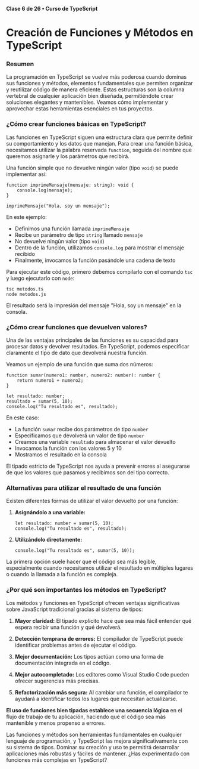 **Clase 6 de 26 • Curso de TypeScript**
# Creación de Funciones y Métodos en TypeScript

### Resumen

La programación en TypeScript se vuelve más poderosa cuando dominas sus funciones y métodos, elementos fundamentales que permiten organizar y reutilizar código de manera eficiente. Estas estructuras son la columna vertebral de cualquier aplicación bien diseñada, permitiéndote crear soluciones elegantes y mantenibles. Veamos cómo implementar y aprovechar estas herramientas esenciales en tus proyectos.

### ¿Cómo crear funciones básicas en TypeScript?
Las funciones en TypeScript siguen una estructura clara que permite definir su comportamiento y los datos que manejan. Para crear una función básica, necesitamos utilizar la palabra reservada `function`, seguida del nombre que queremos asignarle y los parámetros que recibirá.

Una función simple que no devuelve ningún valor (tipo `void`) se puede implementar así:
```
function imprimeMensaje(mensaje: string): void {
    console.log(mensaje);
}

imprimeMensaje("Hola, soy un mensaje");
```
En este ejemplo:

* Definimos una función llamada `imprimeMensaje`
* Recibe un parámetro de tipo `string` llamado `mensaje`
* No devuelve ningún valor (tipo `void`)
* Dentro de la función, utilizamos `console.log` para mostrar el mensaje recibido
* Finalmente, invocamos la función pasándole una cadena de texto

Para ejecutar este código, primero debemos compilarlo con el comando `tsc` y luego ejecutarlo con `node`:
```
tsc metodos.ts
node metodos.js
```

El resultado será la impresión del mensaje "Hola, soy un mensaje" en la consola.

### ¿Cómo crear funciones que devuelven valores?
Una de las ventajas principales de las funciones es su capacidad para procesar datos y devolver resultados. En TypeScript, podemos especificar claramente el tipo de dato que devolverá nuestra función.

Veamos un ejemplo de una función que suma dos números:
```
function sumar(numero1: number, numero2: number): number {
    return numero1 + numero2;
}

let resultado: number;
resultado = sumar(5, 10);
console.log("Tu resultado es", resultado);
```

En este caso:

* La función `sumar` recibe dos parámetros de tipo `number`
* Especificamos que devolverá un valor de tipo `number`
* Creamos una variable `resultado` para almacenar el valor devuelto
* Invocamos la función con los valores 5 y 10
* Mostramos el resultado en la consola

El tipado estricto de TypeScript nos ayuda a prevenir errores al asegurarse de que los valores que pasamos y recibimos son del tipo correcto.

### Alternativas para utilizar el resultado de una función
Existen diferentes formas de utilizar el valor devuelto por una función:

1. **Asignándolo a una variable:**
    ```
    let resultado: number = sumar(5, 10);
    console.log("Tu resultado es", resultado);
    ```
2. **Utilizándolo directamente:**
    ```
    console.log("Tu resultado es", sumar(5, 10));
    ```
La primera opción suele hacer que el código sea más legible, especialmente cuando necesitamos utilizar el resultado en múltiples lugares o cuando la llamada a la función es compleja.

### ¿Por qué son importantes los métodos en TypeScript?
Los métodos y funciones en TypeScript ofrecen ventajas significativas sobre JavaScript tradicional gracias al sistema de tipos:

1. __Mayor claridad:__ El tipado explícito hace que sea más fácil entender qué espera recibir una función y qué devolverá.

2. __Detección temprana de errores:__ El compilador de TypeScript puede identificar problemas antes de ejecutar el código.

3. __Mejor documentación:__ Los tipos actúan como una forma de documentación integrada en el código.

4. __Mejor autocompletado:__ Los editores como Visual Studio Code pueden ofrecer sugerencias más precisas.

5. __Refactorización más segura:__ Al cambiar una función, el compilador te ayudará a identificar todos los lugares que necesitan actualizarse.

**El uso de funciones bien tipadas establece una secuencia lógica** en el flujo de trabajo de tu aplicación, haciendo que el código sea más mantenible y menos propenso a errores.

Las funciones y métodos son herramientas fundamentales en cualquier lenguaje de programación, y TypeScript las mejora significativamente con su sistema de tipos. Dominar su creación y uso te permitirá desarrollar aplicaciones más robustas y fáciles de mantener. ¿Has experimentado con funciones más complejas en TypeScript?